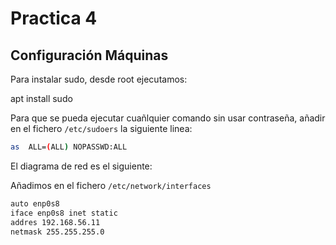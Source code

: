 # Practica 4

## Configuración Máquinas
Para instalar sudo, desde root ejecutamos:

apt install sudo

Para que se pueda ejecutar cuañlquier comando sin usar contraseña, añadir en el fichero `/etc/sudoers` la siguiente linea:

```bash
as  ALL=(ALL) NOPASSWD:ALL
```

El diagrama de red es el siguiente:


Añadimos en el fichero `/etc/network/interfaces`

```bash
auto enp0s8
iface enp0s8 inet static
addres 192.168.56.11
netmask 255.255.255.0
```


